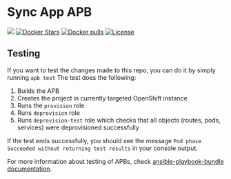 # Sync App APB

[![](https://img.shields.io/docker/automated/jrottenberg/ffmpeg.svg)](https://hub.docker.com/r/aerogearcatalog/sync-app-apb/)
[![Docker Stars](https://img.shields.io/docker/stars/aerogearcatalog/sync-app-apb.svg)](https://registry.hub.docker.com/v2/repositories/aerogearcatalog/sync-app-apb/stars/count/)
[![Docker pulls](https://img.shields.io/docker/pulls/aerogearcatalog/sync-app-apb.svg)](https://registry.hub.docker.com/v2/repositories/aerogearcatalog/sync-app-apb/)
[![License](https://img.shields.io/:license-Apache2-blue.svg)](http://www.apache.org/licenses/LICENSE-2.0)

## Testing

If you want to test the changes made to this repo, you can do it by simply running `apb test`
The test does the following:
1. Builds the APB 
1. Creates the project in currently targeted OpenShift instance
1. Runs the `provision` role
1. Runs `deprovision` role
1. Runs `deprovision-test` role which checks that all objects (routes, pods, services) were deprovisioned successfully

If the test ends successfully, you should see the message `Pod phase Succeeded without returning test results` in your console output.

For more information about testing of APBs, check [ansible-playbook-bundle documentation](https://github.com/ansibleplaybookbundle/ansible-playbook-bundle/blob/master/docs/getting_started.md#test).
